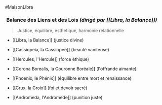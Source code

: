 #MaisonLibra
### ︎ **Balance des Liens et des Lois** _(dirigé par [[Libra, la Balance]])_

> Justice, équilibre, esthétique, harmonie relationnelle

- [[Libra, la Balance]] (justice divine)
    
- [[Cassiopeia, la Cassiopée]] (beauté vaniteuse)
    
- [[Hercules, l'Hercule]] (force éthique)
    
- [[Corona Borealis, la Couronne Boréale]] (l'offrande aimante)
    
- [[Phoenix, le Phénix]] (équilibre entre mort et renaissance)
    
- [[Crux, la Croix]] (foi et devoir sacré)
    
- [[Andromeda, l'Andromède]] (punition juste)